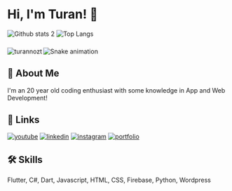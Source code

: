# Hi, I'm Turan! 👋


![Github stats 2](https://github-readme-stats.vercel.app/api?username=turannozt&show_icons=true&theme=radical)
![Top Langs](https://github-readme-stats.vercel.app/api/top-langs/?username=turannozt&show_icons=true&theme=radical&layout=compact)

###

<div align="left">
  <img align="left" src="https://github-readme-streak-stats.herokuapp.com/?user=turannozt&theme=dark" alt="turannozt" />
</div>

###

<div align="left">
  <img src="https://profile-readme-generator.com/assets/snake.svg" alt="Snake animation" />
</div>


## 🚀 About Me
I'm an 20 year old coding enthusiast with some knowledge in App and Web Development!


## 🔗 Links
[![youtube](https://img.shields.io/badge/youtube-ff0000?style=for-the-badge&logo=youtube&logoColor=white)](https://www.youtube.com/channel/UCyj2bxFxNxoLweqYqwpYIIA)
[![linkedin](https://img.shields.io/badge/linkedin-0A66C2?style=for-the-badge&logo=linkedin&logoColor=white)](https://www.linkedin.com/in/turan-öztürk-744bb3219/)
[![instagram](https://img.shields.io/badge/instagram-1DA1F2?style=for-the-badge&logo=instagram&logoColor=white)](https://www.instagram.com/turannozt/)
[![portfolio](https://img.shields.io/badge/my_portfolio-000?style=for-the-badge&logo=ko-fi&logoColor=white)](http://rivaanranawat.netlify.app/)


## 🛠 Skills
Flutter, C#, Dart, Javascript, HTML, CSS, Firebase, Python, Wordpress
